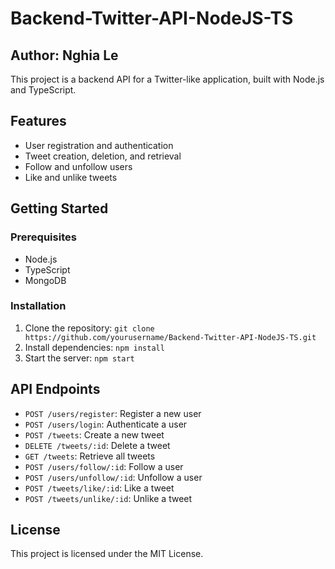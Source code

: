 # Backend-Twitter-API-NodeJS-TS

## Author: Nghia Le

This project is a backend API for a Twitter-like application, built with Node.js and TypeScript.

## Features

- User registration and authentication
- Tweet creation, deletion, and retrieval
- Follow and unfollow users
- Like and unlike tweets

## Getting Started

### Prerequisites

- Node.js
- TypeScript
- MongoDB

### Installation

1. Clone the repository: `git clone https://github.com/yourusername/Backend-Twitter-API-NodeJS-TS.git`
2. Install dependencies: `npm install`
3. Start the server: `npm start`

## API Endpoints

- `POST /users/register`: Register a new user
- `POST /users/login`: Authenticate a user
- `POST /tweets`: Create a new tweet
- `DELETE /tweets/:id`: Delete a tweet
- `GET /tweets`: Retrieve all tweets
- `POST /users/follow/:id`: Follow a user
- `POST /users/unfollow/:id`: Unfollow a user
- `POST /tweets/like/:id`: Like a tweet
- `POST /tweets/unlike/:id`: Unlike a tweet

## License

This project is licensed under the MIT License.
